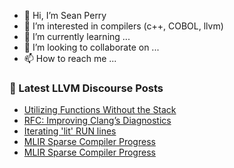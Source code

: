 - 👋 Hi, I’m Sean Perry
- 👀 I’m interested in compilers (c++, COBOL, llvm)
- 🌱 I’m currently learning ...
- 💞️ I’m looking to collaborate on ...
- 📫 How to reach me ...

<!---
s66perry/s66perry is a ✨ special ✨ repository because its `README.md` (this file) appears on your GitHub profile.
You can click the Preview link to take a look at your changes.
--->
### 📕 Latest LLVM Discourse Posts

<!-- DISCOURSE-LLVM:START -->
- [Utilizing Functions Without the Stack](https://discourse.llvm.org/t/utilizing-functions-without-the-stack/62667#post_1)
- [RFC: Improving Clang’s Diagnostics](https://discourse.llvm.org/t/rfc-improving-clang-s-diagnostics/62584#post_18)
- [Iterating &#39;lit&#39; RUN lines](https://discourse.llvm.org/t/iterating-lit-run-lines/62596#post_10)
- [MLIR Sparse Compiler Progress](https://discourse.llvm.org/t/mlir-sparse-compiler-progress/60479#post_4)
- [MLIR Sparse Compiler Progress](https://discourse.llvm.org/t/mlir-sparse-compiler-progress/60479#post_3)
<!-- DISCOURSE-LLVM:END -->
